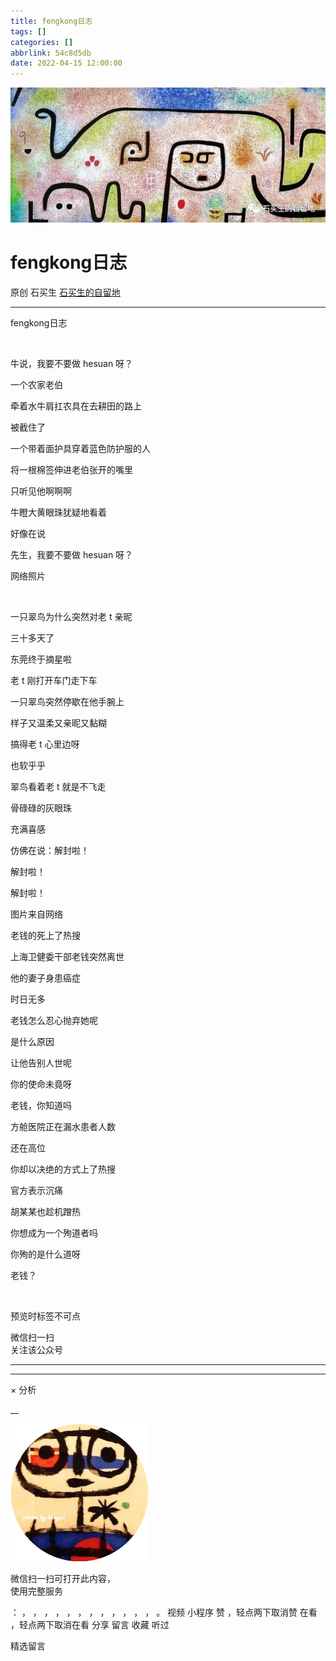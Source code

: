```yaml
---
title: fengkong日志
tags: []
categories: []
abbrlink: 54c8d5db
date: 2022-04-15 12:00:00
---
```


![cover_image](20220415fengkong日志/img1.jpg)

#  fengkong日志

原创  石买生  [ 石买生的自留地 ](javascript:void\(0\);)

__ _ _ _ _

  
  
fengkong日志  
  
​

  

牛说，我要不要做  hesuan  呀？

  

  

  

一个农家老伯

  

牵着水牛肩扛农具在去耕田的路上

  

被截住了

  

一个带着面护具穿着蓝色防护服的人

  

将一根棉签伸进老伯张开的嘴里

  

只听见他啊啊啊

  

  

  

牛瞪大黄眼珠犹疑地看着

  

好像在说

  

先生，我要不要做  hesuan  呀？

  

  

网络照片  ​  
  

​  

一只翠鸟为什么突然对老  t  亲昵

  

  

  

三十多天了

  

东莞终于摘星啦

  

  

  

老  t  刚打开车门走下车

  

一只翠鸟突然停歇在他手腕上

  

样子又温柔又亲昵又黏糊

  

搞得老  t  心里边呀

  

也软乎乎

  

  

  

翠鸟看着老  t  就是不飞走

  

骨碌碌的灰眼珠

  

充满喜感

  

仿佛在说：解封啦！

  

解封啦！

  

解封啦！

  

  

  

图片来自网络  ​  
  

  

  

  

老钱的死上了热搜

  

  

  

上海卫健委干部老钱突然离世

  

他的妻子身患癌症

  

时日无多

  

老钱怎么忍心抛弃她呢

  

是什么原因

  

让他告别人世呢

  

  

  

你的使命未竟呀

  

老钱，你知道吗

  

方舱医院正在漏水患者人数

  

还在高位

  

你却以决绝的方式上了热搜

  

官方表示沉痛

  

胡某某也趁机蹭热

  

你想成为一个殉道者吗

  

你殉的是什么道呀

  

老钱？

  
  
  

​  

预览时标签不可点

微信扫一扫  
关注该公众号





****



****



×  分析

__

![作者头像](shared/img1.png)

微信扫一扫可打开此内容，  
使用完整服务

：  ，  ，  ，  ，  ，  ，  ，  ，  ，  ，  ，  ，  。  视频  小程序  赞  ，轻点两下取消赞  在看  ，轻点两下取消在看
分享  留言  收藏  听过

精选留言

